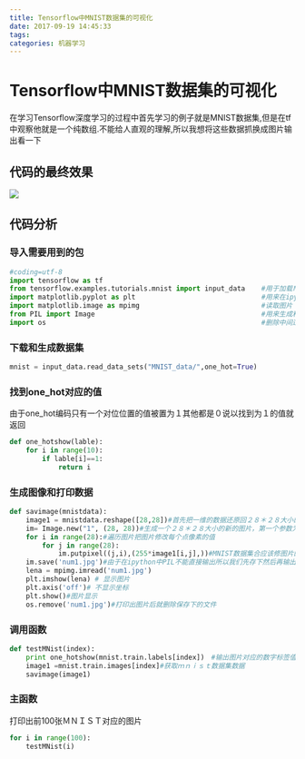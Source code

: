 ```yaml
---
title: Tensorflow中MNIST数据集的可视化
date: 2017-09-19 14:45:33
tags:
categories: 机器学习
---
```

# Tensorflow中MNIST数据集的可视化
在学习Tensorflow深度学习的过程中首先学习的例子就是MNIST数据集,但是在tf中观察他就是一个纯数组.不能给人直观的理解,所以我想将这些数据抓换成图片输出看一下

## 代码的最终效果
![](http://oowki3u7j.bkt.clouddn.com/Tensorflow%EF%BC%AD%EF%BC%AE%EF%BC%A9%EF%BC%B3%EF%BC%B4%EF%BD%93%EF%BD%88%EF%BD%8F%EF%BD%95%EF%BD%94%EF%BD%83%EF%BD%81%EF%BD%94.png)
## 代码分析
### 导入需要用到的包
```python
#coding=utf-8
import tensorflow as tf
from tensorflow.examples.tutorials.mnist import input_data    #用于加载ＭＮＩＳＴ数据集
import matplotlib.pyplot as plt                               #用来在ipython中打印图像
import matplotlib.image as mpimg                              #读取图片
from PIL import Image                                         #用来生成和处理图片
import os                                                     #删除中间过程产生的文件
```
### 下载和生成数据集
```python
mnist = input_data.read_data_sets("MNIST_data/",one_hot=True)
```
### 找到one_hot对应的值
由于one_hot编码只有一个对位位置的值被置为１其他都是０说以找到为１的值就返回
```python
def one_hotshow(lable):
    for i in range(10):
        if lable[i]==1:
            return i
```
### 生成图像和打印数据
```python
def savimage(mnistdata):
    image1 = mnistdata.reshape([28,28])#首先把一维的数据还原回２８＊２８大小的矩阵
    im= Image.new("1", (28, 28))#生成一个２８＊２８大小的新的图片，第一个参数为图片的形式，１代表是黑白图片，后面这个元祖代表图片的大小
    for i in range(28):#遍历图片把图片修改每个点像素的值
        for j in range(28):
            im.putpixel((j,i),(255*image1[i,j],))#MNIST数据集合应该修图片的像素值预处理过，都是小于１的数值所以这里我们把原来的值乘以最大值２５５
    im.save('num1.jpg')#由于在ipython中PIL不能直接输出所以我们先存下然后再输出
    lena = mpimg.imread('num1.jpg')
    plt.imshow(lena) # 显示图片
    plt.axis('off')# 不显示坐标
    plt.show()#图片显示
    os.remove('num1.jpg')#打印出图片后就删除保存下的文件
```
### 调用函数
```python
def testMNist(index):
    print one_hotshow(mnist.train.labels[index])　#输出图片对应的数字标签值
    image1 =mnist.train.images[index]#获取ｍｎｉｓｔ数据集数据
    savimage(image1)
```
### 主函数
打印出前100张ＭＮＩＳＴ对应的图片
```python
for i in range(100):
    testMNist(i)
```
